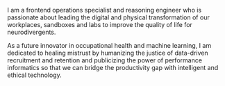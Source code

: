 I am a frontend operations specialist and reasoning engineer who is passionate about leading the digital and physical transformation of our workplaces, sandboxes and labs to improve the quality of life for neurodivergents.

As a future innovator in occupational health and machine learning, I am dedicated to healing mistrust by humanizing the justice of data-driven recruitment and retention and publicizing the power of performance informatics so that we can bridge the productivity gap with intelligent and ethical technology.
